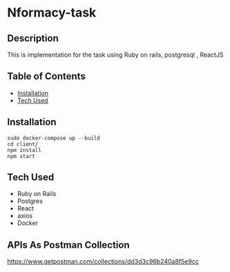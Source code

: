 # Nformacy-task

## Description

This is implementation for the task using Ruby on rails, postgresql , ReactJS

## Table of Contents

- [Installation](#installation)
- [Tech Used](#tech-used)

## Installation


```
sudo docker-compose up --build
cd client/
npm install 
npm start
```



## Tech Used

- Ruby on Rails
- Postgres
- React
- axios
- Docker

## APIs As Postman Collection
https://www.getpostman.com/collections/dd3d3c96b240a8f5e9cc
